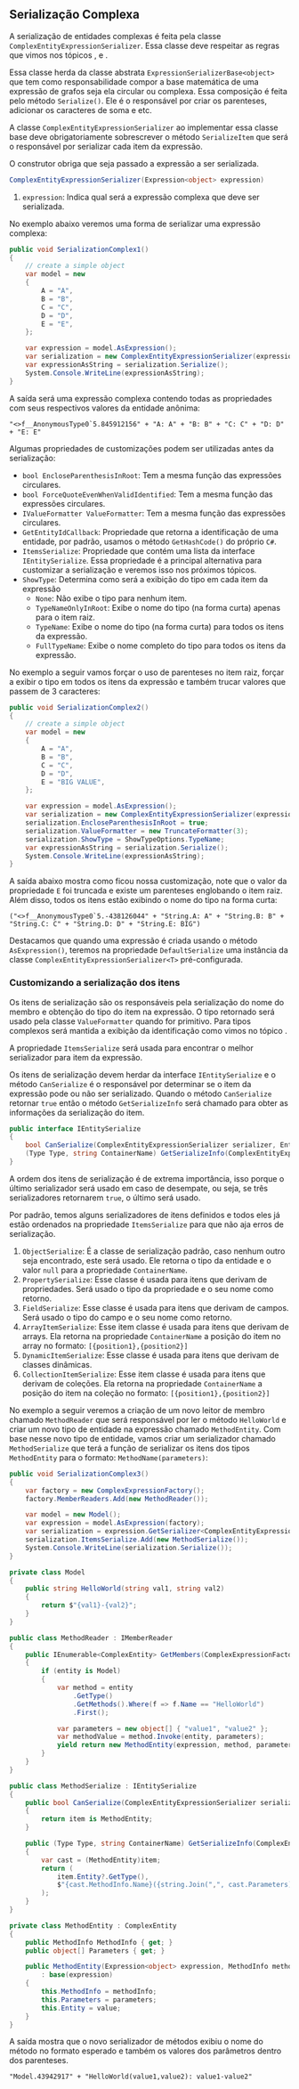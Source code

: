 ## Serialização Complexa <header-set anchor-name="impl-serialization-complex" />

A serialização de entidades complexas é feita pela classe `ComplexEntityExpressionSerializer`. Essa classe deve respeitar as regras que vimos nos tópicos <anchor-get name="impl-factory-entity-complex-primitive" />, <anchor-get name="impl-factory-entity-complex-complex" /> e <anchor-get name="impl-factory-entity-complex-collections" />.

Essa classe herda da classe abstrata `ExpressionSerializerBase<object>` que tem como responsabilidade compor a base matemática de uma expressão de grafos seja ela circular ou complexa. Essa composição é feita pelo método `Serialize()`. Ele é o responsável por criar os parenteses, adicionar os caracteres de soma e etc.

A classe `ComplexEntityExpressionSerializer` ao implementar essa classe base deve obrigatoriamente sobrescrever o método `SerializeItem` que será o responsável por serializar cada item da expressão.

O construtor obriga que seja passado a expressão a ser serializada.

```csharp
ComplexEntityExpressionSerializer(Expression<object> expression)
```

1. `expression`: Indica qual será a expressão complexa que deve ser serializada.

No exemplo abaixo veremos uma forma de serializar uma expressão complexa:

```csharp
public void SerializationComplex1()
{
    // create a simple object
    var model = new
    {
        A = "A",
        B = "B",
        C = "C",
        D = "D",
        E = "E",
    };

    var expression = model.AsExpression();
    var serialization = new ComplexEntityExpressionSerializer(expression);
    var expressionAsString = serialization.Serialize();
    System.Console.WriteLine(expressionAsString);
}
```

A saída será uma expressão complexa contendo todas as propriedades com seus respectivos valores da entidade anônima:

```
"<>f__AnonymousType0`5.845912156" + "A: A" + "B: B" + "C: C" + "D: D" + "E: E"
```

Algumas propriedades de customizações podem ser utilizadas antes da serialização:

* `bool EncloseParenthesisInRoot`: Tem a mesma função das expressões circulares.
* `bool ForceQuoteEvenWhenValidIdentified`:  Tem a mesma função das expressões circulares.
* `IValueFormatter ValueFormatter`: Tem a mesma função das expressões circulares.
* `GetEntityIdCallback`: Propriedade que retorna a identificação de uma entidade, por padrão, usamos o método `GetHashCode()` do próprio `C#`.
* `ItemsSerialize`: Propriedade que contém uma lista da interface `IEntitySerialize`. Essa propriedade é a principal alternativa para customizar a serialização e veremos isso nos próximos tópicos.
* `ShowType`: Determina como será a exibição do tipo em cada item da expressão
    * `None`: Não exibe o tipo para nenhum item.
    * `TypeNameOnlyInRoot`: Exibe o nome do tipo (na forma curta) apenas para o item raiz.
    * `TypeName`: Exibe o nome do tipo (na forma curta) para todos os itens da expressão.
    * `FullTypeName`: Exibe o nome completo do tipo para todos os itens da expressão.

No exemplo a seguir vamos forçar o uso de parenteses no item raiz, forçar a exibir o tipo em todos os itens da expressão e também trucar valores que passem de 3 caracteres:

```csharp
public void SerializationComplex2()
{
    // create a simple object
    var model = new
    {
        A = "A",
        B = "B",
        C = "C",
        D = "D",
        E = "BIG VALUE",
    };

    var expression = model.AsExpression();
    var serialization = new ComplexEntityExpressionSerializer(expression);
    serialization.EncloseParenthesisInRoot = true;
    serialization.ValueFormatter = new TruncateFormatter(3);
    serialization.ShowType = ShowTypeOptions.TypeName;
    var expressionAsString = serialization.Serialize();
    System.Console.WriteLine(expressionAsString);
}
```

A saída abaixo mostra como ficou nossa customização, note que o valor da propriedade `E` foi truncada e existe um parenteses englobando o item raiz. Além disso, todos os itens estão exibindo o nome do tipo na forma curta:

```
("<>f__AnonymousType0`5.-438126044" + "String.A: A" + "String.B: B" + "String.C: C" + "String.D: D" + "String.E: BIG")
```

Destacamos que quando uma expressão é criada usando o método `AsExpression()`, teremos na propriedade `DefaultSerialize` uma instância da classe `ComplexEntityExpressionSerializer<T>` pré-configurada.

### Customizando a serialização dos itens <header-set anchor-name="impl-serialization-complex-itens-serialize" />

Os itens de serialização são os responsáveis pela serialização do nome do membro e obtenção do tipo do item na expressão. O tipo retornado será usado pela classe `ValueFormatter` quando for primitivo. Para tipos complexos será mantida a exibição da identificação como vimos no tópico <anchor-get name="impl-factory-entity-complex-complex" />.

A propriedade `ItemsSerialize` será usada para encontrar o melhor serializador para item da expressão.

Os itens de serialização devem herdar da interface `IEntitySerialize` e o método `CanSerialize` é o responsável por determinar se o item da expressão pode ou não ser serializado. Quando o método `CanSerialize` retornar `true` então o método `GetSerializeInfo` será chamado para obter as informações da serialização do item.


```csharp
public interface IEntitySerialize
{
    bool CanSerialize(ComplexEntityExpressionSerializer serializer, EntityItem<object> item);
    (Type Type, string ContainerName) GetSerializeInfo(ComplexEntityExpressionSerializer serializer, EntityItem<object> item);
}
```

A ordem dos itens de serialização é de extrema importância, isso porque o último serializador será usado em caso de desempate, ou seja, se três serializadores retornarem `true`, o último será usado.

Por padrão, temos alguns serializadores de itens definidos e todos eles já estão ordenados na propriedade `ItemsSerialize` para que não aja erros de serialização.

1. `ObjectSerialize`: É a classe de serialização padrão, caso nenhum outro seja encontrado, este será usado. Ele retorna o tipo da entidade e o valor `null` para a propriedade `ContainerName`.
1. `PropertySerialize`: Esse classe é usada para itens que derivam de propriedades. Será usado o tipo da propriedade e o seu nome como retorno.
1. `FieldSerialize`: Esse classe é usada para itens que derivam de campos. Será usado o tipo do campo e o seu nome como retorno.
1. `ArrayItemSerialize`: Esse item classe é usada para itens que derivam de arrays. Ela retorna na propriedade `ContainerName` a posição do item no array no formato: `[{position1},{position2}]`
1. `DynamicItemSerialize`: Esse classe é usada para itens que derivam de classes dinâmicas.
1. `CollectionItemSerialize`: Esse item classe é usada para itens que derivam de coleções. Ela retorna na propriedade `ContainerName` a posição do item na coleção no formato: `[{position1},{position2}]`

No exemplo a seguir veremos a criação de um novo leitor de membro chamado `MethodReader` que será responsável por ler o método `HelloWorld` e criar um novo tipo de entidade na expressão chamado `MethodEntity`. Com base nesse novo tipo de entidade, vamos criar um serializador chamado `MethodSerialize` que terá a função de serializar os itens dos tipos `MethodEntity` para o formato: `MethodName(parameters)`:

```csharp
public void SerializationComplex3()
{
    var factory = new ComplexExpressionFactory();
    factory.MemberReaders.Add(new MethodReader());

    var model = new Model();
    var expression = model.AsExpression(factory);
    var serialization = expression.GetSerializer<ComplexEntityExpressionSerializer>();
    serialization.ItemsSerialize.Add(new MethodSerialize());
    System.Console.WriteLine(serialization.Serialize());
}

private class Model
{
    public string HelloWorld(string val1, string val2)
    {
        return $"{val1}-{val2}";
    }
}

public class MethodReader : IMemberReader
{
    public IEnumerable<ComplexEntity> GetMembers(ComplexExpressionFactory factory, GraphExpression.Expression<object> expression, object entity)
    {
        if (entity is Model)
        {
            var method = entity
                .GetType()
                .GetMethods().Where(f => f.Name == "HelloWorld")
                .First();

            var parameters = new object[] { "value1", "value2" };
            var methodValue = method.Invoke(entity, parameters);
            yield return new MethodEntity(expression, method, parameters, methodValue);
        }
    }
}

public class MethodSerialize : IEntitySerialize
{
    public bool CanSerialize(ComplexEntityExpressionSerializer serializer, EntityItem<object> item)
    {
        return item is MethodEntity;
    }

    public (Type Type, string ContainerName) GetSerializeInfo(ComplexEntityExpressionSerializer serializer, EntityItem<object> item)
    {
        var cast = (MethodEntity)item;
        return (
            item.Entity?.GetType(),
            $"{cast.MethodInfo.Name}({string.Join(",", cast.Parameters)})"
        );
    }
}

private class MethodEntity : ComplexEntity
{
    public MethodInfo MethodInfo { get; }
    public object[] Parameters { get; }

    public MethodEntity(Expression<object> expression, MethodInfo methodInfo, object[] parameters, object value)
        : base(expression)
    {
        this.MethodInfo = methodInfo;
        this.Parameters = parameters;
        this.Entity = value;
    }
}
```

A saída mostra que o novo serializador de métodos exibiu o nome do método no formato esperado e também os valores dos parâmetros dentro dos parenteses.

```
"Model.43942917" + "HelloWorld(value1,value2): value1-value2"
```